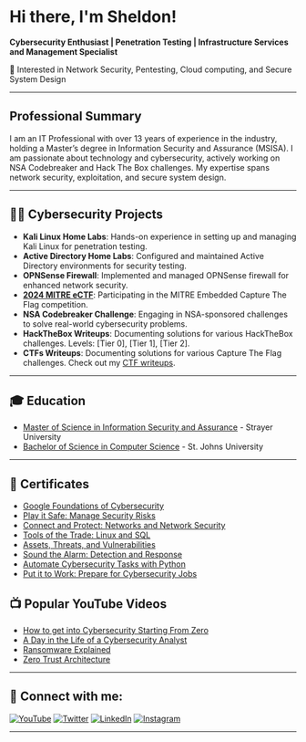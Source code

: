 # Hi there, I'm Sheldon!
**Cybersecurity Enthusiast | Penetration Testing | Infrastructure Services and Management Specialist**

🔐 Interested in Network Security, Pentesting, Cloud computing, and Secure System Design

---

## Professional Summary
I am an IT Professional with over 13 years of experience in the industry, holding a Master’s degree in Information Security and Assurance (MSISA). I am passionate about technology and cybersecurity, actively working on NSA Codebreaker and Hack The Box challenges. My expertise spans network security, exploitation, and secure system design.

---

## 👨‍💻 Cybersecurity Projects
- **Kali Linux Home Labs**: Hands-on experience in setting up and managing Kali Linux for penetration testing.
- **Active Directory Home Labs**: Configured and maintained Active Directory environments for security testing.
- **OPNSense Firewall**: Implemented and managed OPNSense firewall for enhanced network security.
- **[2024 MITRE eCTF](https://sb.ectf.mitre.org)**: Participating in the MITRE Embedded Capture The Flag competition.
- **NSA Codebreaker Challenge**: Engaging in NSA-sponsored challenges to solve real-world cybersecurity problems.
- **HackTheBox Writeups**: Documenting solutions for various HackTheBox challenges. Levels: [Tier 0], [Tier 1], [Tier 2].
- **CTFs Writeups**: Documenting solutions for various Capture The Flag challenges. Check out my [CTF writeups](https://github.com/lorcoom7/CTF-Writeups).

---

## 🎓 Education
- [Master of Science in Information Security and Assurance](https://github.com/lorcoom7/MSISA/blob/main/Masters%20Degree.pdf) - Strayer University
- [Bachelor of Science in Computer Science](https://github.com/lorcoom7/Computer-Science/blob/main/Bachelor%20Degree_1.pdf) - St. Johns University

---

## 📜 Certificates
- [Google Foundations of Cybersecurity](https://coursera.org/share/65d0a2d4d790ab54becd7f17b041d947)
- [Play it Safe: Manage Security Risks](https://www.coursera.org/account/accomplishments/verify/XG0LAN5NTOJB)
- [Connect and Protect: Networks and Network Security](https://coursera.org/share/d20125df02038f1a2d0211e9d6e74d80)
- [Tools of the Trade: Linux and SQL](https://coursera.org/verify/YEH68N8HDKEI)
- [Assets, Threats, and Vulnerabilities](https://www.coursera.org/account/accomplishments/verify/33PUVFD8JLAZ)
- [Sound the Alarm: Detection and Response](https://www.coursera.org/account/accomplishments/verify/XGMJTWMCR8AK)
- [Automate Cybersecurity Tasks with Python](https://www.coursera.org/account/accomplishments/verify/ESC8KHPJEK02)
- [Put it to Work: Prepare for Cybersecurity Jobs](https://www.coursera.org/account/accomplishments/verify/5P9HFXQBMVZO)
  
## 📺 Popular YouTube Videos
- [How to get into Cybersecurity Starting From Zero](https://youtu.be/OeNk_gNPOmA?si=beZsQcoKc56YstMg)
- [A Day in the Life of a Cybersecurity Analyst](https://youtube.com/shorts/j4ouExqE0PU?si=gKpxvygaCfTmkM0C)
- [Ransomware Explained](https://youtube.com/shorts/1vh1m4qTTMw?si=xg03cpJ8NP1o5Xha)
- [Zero Trust Architecture](https://youtu.be/ib6i68OaCMg?si=tRSj7AltWKlljtCx)

---

## 🤳 Connect with me:
[![YouTube](https://cdn.jsdelivr.net/npm/simple-icons@v3/icons/youtube.svg)](https://www.youtube.com/watch?v=AbGmlCRLBbI)
[![Twitter](https://cdn.jsdelivr.net/npm/simple-icons@v3/icons/twitter.svg)](https://twitter.com/)
[![LinkedIn](https://cdn.jsdelivr.net/npm/simple-icons@v3/icons/linkedin.svg)](https://www.linkedin.com/in/sheldon-brown-cybersecurity)
[![Instagram](https://cdn.jsdelivr.net/npm/simple-icons@v3/icons/instagram.svg)](https://www.instagram.com/)

---

<!--
**sheldonthecyberguy/sheldonthecyberguy** is a ✨ _special_ ✨ repository because its `README.md` (this file) appears on your GitHub profile.

Here are some ideas to get you started:

- 🔭 I’m currently working on ...
- 🌱 I’m currently learning ...
- 👯 I’m looking to collaborate on ...
- 🤔 I’m looking for help with ...
- 💬 Ask me about ...
- 📫 How to reach me: ...
- 😄 Pronouns: ...
- ⚡ Fun fact: ...
-->
